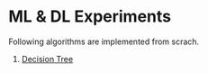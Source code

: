 # ML & DL Experiments

Following algorithms are implemented from scrach.

1. [Decision Tree](/DECISION-TREE)